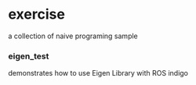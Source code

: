 # exercise
a collection of naive programing sample

### eigen_test
demonstrates how to use Eigen Library with ROS indigo

